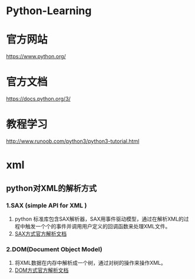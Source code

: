 # Python-Learning
# 官方网站
https://www.python.org/
# 官方文档
https://docs.python.org/3/
# 教程学习
http://www.runoob.com/python3/python3-tutorial.html


# xml
## python对XML的解析方式
### 1.SAX (simple API for XML )
1. python 标准库包含SAX解析器，SAX用事件驱动模型，通过在解析XML的过程中触发一个个的事件并调用用户定义的回调函数来处理XML文件。
2. [SAX方式官方解析文档](https://docs.python.org/3/library/xml.sax.html)
### 2.DOM(Document Object Model)
1. 将XML数据在内存中解析成一个树，通过对树的操作来操作XML。
2. [DOM方式官方解析文档](https://docs.python.org/3/library/xml.dom.html)
